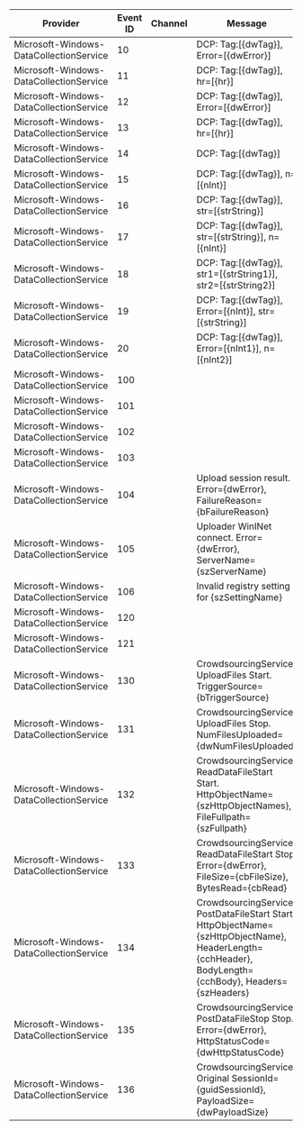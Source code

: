 Provider                                 |  Event ID  |  Channel  |  Message
-----------------------------------------|------------|-----------|------------------------------------------------------------------------------------------------------------------------------------------------------
Microsoft-Windows-DataCollectionService  |  10        |           |  DCP: Tag:[{dwTag}], Error=[{dwError}]
Microsoft-Windows-DataCollectionService  |  11        |           |  DCP: Tag:[{dwTag}], hr=[{hr}]
Microsoft-Windows-DataCollectionService  |  12        |           |  DCP: Tag:[{dwTag}], Error=[{dwError}]
Microsoft-Windows-DataCollectionService  |  13        |           |  DCP: Tag:[{dwTag}], hr=[{hr}]
Microsoft-Windows-DataCollectionService  |  14        |           |  DCP: Tag:[{dwTag}]
Microsoft-Windows-DataCollectionService  |  15        |           |  DCP: Tag:[{dwTag}], n=[{nInt}]
Microsoft-Windows-DataCollectionService  |  16        |           |  DCP: Tag:[{dwTag}], str=[{strString}]
Microsoft-Windows-DataCollectionService  |  17        |           |  DCP: Tag:[{dwTag}], str=[{strString}], n=[{nInt}]
Microsoft-Windows-DataCollectionService  |  18        |           |  DCP: Tag:[{dwTag}], str1=[{strString1}], str2=[{strString2}]
Microsoft-Windows-DataCollectionService  |  19        |           |  DCP: Tag:[{dwTag}], Error=[{nInt}], str=[{strString}]
Microsoft-Windows-DataCollectionService  |  20        |           |  DCP: Tag:[{dwTag}], Error=[{nInt1}], n=[{nInt2}]
Microsoft-Windows-DataCollectionService  |  100       |           |
Microsoft-Windows-DataCollectionService  |  101       |           |
Microsoft-Windows-DataCollectionService  |  102       |           |
Microsoft-Windows-DataCollectionService  |  103       |           |
Microsoft-Windows-DataCollectionService  |  104       |           |  Upload session result. Error={dwError}, FailureReason={bFailureReason}
Microsoft-Windows-DataCollectionService  |  105       |           |  Uploader WinINet connect. Error={dwError}, ServerName={szServerName}
Microsoft-Windows-DataCollectionService  |  106       |           |  Invalid registry setting for {szSettingName}
Microsoft-Windows-DataCollectionService  |  120       |           |
Microsoft-Windows-DataCollectionService  |  121       |           |
Microsoft-Windows-DataCollectionService  |  130       |           |  CrowdsourcingService UploadFiles Start. TriggerSource={bTriggerSource}
Microsoft-Windows-DataCollectionService  |  131       |           |  CrowdsourcingService UploadFiles Stop. NumFilesUploaded={dwNumFilesUploaded}
Microsoft-Windows-DataCollectionService  |  132       |           |  CrowdsourcingService ReadDataFileStart Start. HttpObjectName={szHttpObjectNames}, FileFullpath={szFullpath}
Microsoft-Windows-DataCollectionService  |  133       |           |  CrowdsourcingService ReadDataFileStart Stop. Error={dwError}, FileSize={cbFileSize}, BytesRead={cbRead}
Microsoft-Windows-DataCollectionService  |  134       |           |  CrowdsourcingService PostDataFileStart Start. HttpObjectName={szHttpObjectName}, HeaderLength={cchHeader}, BodyLength={cchBody}, Headers={szHeaders}
Microsoft-Windows-DataCollectionService  |  135       |           |  CrowdsourcingService PostDataFileStop  Stop. Error={dwError}, HttpStatusCode={dwHttpStatusCode}
Microsoft-Windows-DataCollectionService  |  136       |           |  CrowdsourcingService Original SessionId={guidSessionId}, PayloadSize={dwPayloadSize}